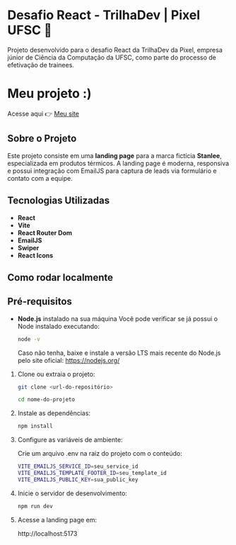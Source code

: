 # Desafio React - TrilhaDev | Pixel UFSC 👾

Projeto desenvolvido para o desafio React da TrilhaDev da Pixel, empresa júnior de Ciência da Computação da UFSC, como parte do processo de efetivação de trainees.

# Meu projeto :) 
Acesse aqui 👉 [Meu site](https://desafio-react-lblb.vercel.app/)

## Sobre o Projeto

Este projeto consiste em uma **landing page** para a marca fictícia **Stanlee**, especializada em produtos térmicos. A landing page é moderna, responsiva e possui integração com EmailJS para captura de leads via formulário e contato com a equipe.

## Tecnologias Utilizadas

- **React**
- **Vite**
- **React Router Dom**
- **EmailJS**
- **Swiper**
- **React Icons**

## Como rodar localmente

## Pré-requisitos

- **Node.js** instalado na sua máquina
  Você pode verificar se já possui o Node instalado executando:  

  ```bash
  node -v
  ```

  Caso não tenha, baixe e instale  a versão LTS mais recente do Node.js pelo site oficial: https://nodejs.org/

1. Clone ou extraia o projeto:

   ```bash
   git clone <url-do-repositório>

   cd nome-do-projeto
   ```

2. Instale as dependências:

    ```bash
    npm install
    ```

3. Configure as variáveis de ambiente:

    Crie um arquivo .env na raiz do projeto com o conteúdo:

    ```bash
    VITE_EMAILJS_SERVICE_ID=seu_service_id
    VITE_EMAILJS_TEMPLATE_FOOTER_ID=seu_template_id
    VITE_EMAILJS_PUBLIC_KEY=sua_public_key
    ```

4. Inicie o servidor de desenvolvimento:

    ```bash
    npm run dev
    ```

5. Acesse a landing page em:

    http://localhost:5173
